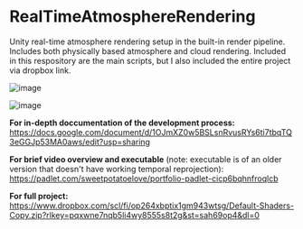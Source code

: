 # RealTimeAtmosphereRendering

Unity real-time atmosphere rendering setup in the built-in render pipeline. Includes both physically based atmosphere and cloud rendering. Included in this respository are the main scripts, but I also included the entire project via dropbox link.

![image](https://github.com/EmmyVoita/RealTimeAtmosphereRendering/assets/82542924/47589679-5fcc-4fc5-a831-8f5790bdf954)

![image](https://github.com/EmmyVoita/RealTimeAtmosphereRendering/assets/82542924/47898a0e-29c8-48e7-ad12-f6ba67aa90f3)


**For in-depth doccumentation of the development process:**
https://docs.google.com/document/d/1OJmXZ0w5BSLsnRvusRYs6ti7tbqTQ3eGGJp53MA0aws/edit?usp=sharing

**For brief video overview and executable** (note: executable is of an older version that doesn't have working temporal reprojection):
https://padlet.com/sweetpotatoelove/portfolio-padlet-cicp6bqhnfroqlcb

**For full project:**
https://www.dropbox.com/scl/fi/op264xbptix1gm943wtsg/Default-Shaders-Copy.zip?rlkey=pqxwne7nqb5li4wy8555s8t2g&st=sah69op4&dl=0
